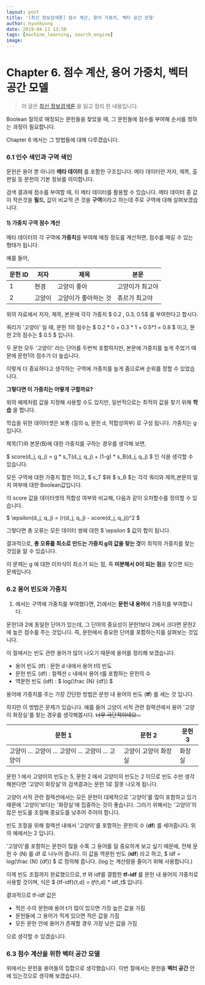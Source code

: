 ```yaml
---
layout: post
title: '[최신 정보검색론] 점수 계산, 용어 가중치, 벡터 공간 모델'
author: hyunkyung
date: 2019-04-11 13:50
tags: [machine_learning, search_engine]
image: 
---
```


# Chapter 6. 점수 계산, 용어 가중치, 벡터 공간 모델 

> 이 글은 [최신 정보검색론](<https://nlp.stanford.edu/IR-book/pdf/irbookonlinereading.pdf>) 을 읽고 정리 한 내용입니다.



Boolean 질의로 매칭되는 문헌들을 찾았을 때, 그 문헌들에 점수를 부여해 순서를 정하는 과정이 필요합니다.

Chapter 6 에서는 그 방법들에 대해 다루겠습니다.



### 6.1 인수 색인과 구역 색인



문헌은 용어 뿐 아니라 **메타 데이터** 를 포함한 구조입니다. 메타 데이터란 저자, 제목, 출판일 등 문헌의 기본 정보를 의미합니다.

검색 결과에 점수를 부여할 때, 이 메타 데이터를 활용할 수 있습니다. 메타 데이터 중 값이 작은것을 **필드**, 값이 비교적 큰 것을 **구역**이라고 하는데 주로 구역에 대해 살펴보겠습니다.



#### 1) 가중치 구역 점수 계산

메타 데이터의 각 구역에 **가중치**를 부여해 매칭 정도를 계산하면, 점수를 매길 수 있는 형태가 됩니다.

예를 들어,

| 문헌 ID | 저자   | 제목                 | 본문            |
| :------ | ------ | -------------------- | --------------- |
| 1       | 현경   | 고양이 좋아          | 고양이가 최고야 |
| 2       | 고양이 | 고양이가 좋아하는 것 | 츄르가 최고야   |

위의 자료에서 저자, 제목, 본문에 각각 가중치 $ 0.2 , 0.3, 0.5​$ 를 부여한다고 합시다.

쿼리가 '고양이' 일 때, 문헌 1의 점수는 $ 0.2 * 0 + 0.3 * 1 + 0.5*1 = 0.8 $ 이고, 문헌 2의 점수는 $ 0.5 $ 입니다.

두 문헌 모두 '고양이' 라는 단어를 두번씩 포함하지만, 본문에 가중치를 높게 주었기 때문에 문헌1의 점수가 더 높습니다.

이렇게 더 중요하다고 생각하는 구역에 가중치를 높게 줌으로써 순위를 정할 수 있었습니다.



**그렇다면 이 가중치는 어떻게 구할까요?**

위의 예제처럼 값을 지정해 사용할 수도 있지만, 일반적으로는 최적의 값을 찾기 위해 **학습** 을 합니다.

학습을 위한 데이터셋은 보통 (질의 q, 문헌 d, 적합성여부) 로 구성 됩니다. 가중치는 g 입니다.

제목(T)와 본문(B)에 대한 가중치를 구하는 경우를 생각해 보면,

$ score(d_j, q_j) = g * s_T(d_j, q_j) + (1-g) * s_B(d_j, q_j) ​$ 인 식을 생각할 수 있습니다.

모든 구역에 대한 가중치 합은 1이고, $ s_T $와 $ s_B $는 각각 쿼리와 제목,본문의 일치 여부에 대한 Boolean값입니다.

이 score 값을 데이터셋의 적합성 여부와 비교해, 다음과 같이 오차함수를 정의할 수 있습니다.

$ \epsilon(d_j, q_j) = (r(d_j, q_j) - score(d_j, q_j))^2 $

그렇다면 총 오류는 모든 데이터 쌍에 대한 $ \epsilon ​$ 값의 합이 됩니다. 

결과적으로, **총 오류를 최소로 만드는 가중치 g의 값을 찾는 것**이 최적의 가중치를 찾는 것임을 알 수 있습니다.

이 문제는 g 에 대한 이차식이 최소가 되는 점, 즉 **미분해서 0이 되는 점**을 찾으면 되는 문제입니다.

 

### 6.2 용어 빈도와 가중치



1) 에서는 구역에 가중치를 부여했다면, 2)에서는 **문헌 내 용어**에 가중치를 부여합니다.

문헌1과 2에 동일한 단어가 있는데, 그 단어의 중요성이 문헌1보다 2에서 크다면 문헌2에 높은 점수를 주는 것입니다. 즉, 문헌에서 중요한 단어를 포함하는지를 살펴보는 것입니다.

이 절에서는 빈도 관련 용어가 많이 나오기 때문에 용어를 정리해 보겠습니다.

- 용어 빈도 (tf) : 문헌 d 내에서 용어 t의 빈도
- 문헌 빈도 (df) : 컬렉션 c 내에서 용어 t를 포함하는 문헌의 수
- 역문헌 빈도 (idf) : $ log(\frac {N} {df}) ​$ 

용어에 가중치를 주는 가장 간단한 방법은 문헌 내 용어의 빈도 (**tf**) 를 세는 것 입니다.

하지만 이 방법은 문제가 있습니다. 예를 들어 고양이 서적 관련 컬렉션에서 용어 '고양이 화장실'를 찾는 경우를 생각해봅시다.  ~~너무 극단적이네요...~~ 

| 문헌 1                                             | 문헌 2               | 문헌 3 |
| -------------------------------------------------- | -------------------- | ------ |
| 고양이 ... 고양이 ... 고양이 ... 고양이 ... 고양이 | 고양이 고양이 화장실 | 화장실 |

문헌 1 에서 고양이의 빈도는 5, 문헌 2 에서 고양이의 빈도는 2 이므로 빈도 수만 생각해본다면 '고양이 화장실'의 검색결과는 문헌 1로 잘못 나오게 됩니다.

고양이 서적 관련 컬렉션에서는 모든 문헌이 대체적으로 '고양이'를 많이 포함하고 있기 때문에 '고양이'보다는 '화장실'에 집중하는 것이 좋습니다. 그러기 위해서는 '고양이'의 많은 빈도를 조절해 중요도를 낮추어 주어야 합니다.

빈도 조절을 위해 컬렉션 내에서 '고양이'를 포함하는 문헌의 수 (**df**) 를 세어줍니다. 위의 예에서는 2 입니다.

'고양이'를 포함하는 문헌이 많을 수록 그 용어를 덜 중요하게 보고 싶기 때문에, 전체 문헌 수 (N) 를 df 로 나누어 줍니다. 이 값을 역문헌 빈도 (**idf**) 라고 하고,  $ idf = log(\frac {N} {df}) ​$ 로 정의해 줍니다. (log 는 계산량을 줄이기 위해 사용합니다.)

이제 빈도 조절까지 완료했으므로, tf 와 idf를 결합한 **tf-idf** 를 문헌 내 용어의 가중치로 사용할 것이며, 식은 $ {tf-idf}_{t,d}  = tf_{t,d} * idf_t$ 입니다.



결과적으로 tf-idf 값은

- 적은 수의 문헌에 용어 t가 많이 있으면 가장 높은 값을 가짐
- 문헌들에 그 용어가 적게 있으면 적은 값을 가짐
- 모든 문헌 안에 용어가 존재할 경우 가장 낮은 값을 가짐

으로 생각할 수 있겠습니다.



### 6.3 점수 계산을 위한 벡터 공간 모델



위에서는 문헌을 용어들의 집합으로 생각했습니다. 이번 절에서는 문헌을 **벡터 공간** 안에 있는것으로 생각해 보겠습니다.





















































